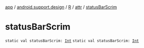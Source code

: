 [app](../../../index.md) / [android.support.design](../../index.md) / [R](../index.md) / [attr](index.md) / [statusBarScrim](./status-bar-scrim.md)

# statusBarScrim

`static val statusBarScrim: `[`Int`](https://kotlinlang.org/api/latest/jvm/stdlib/kotlin/-int/index.html)
`static val statusBarScrim: `[`Int`](https://kotlinlang.org/api/latest/jvm/stdlib/kotlin/-int/index.html)